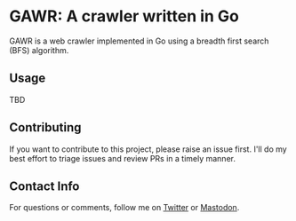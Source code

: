 # GAWR: A crawler written in Go

GAWR is a web crawler implemented in Go using a breadth first search (BFS) algorithm.

## Usage

TBD

## Contributing

If you want to contribute to this project, please raise an issue first. I'll do my best effort to triage issues and review PRs in a timely manner.

## Contact Info

For questions or comments, follow me on [Twitter](https://twitter.com/danicat83) or [Mastodon](https://hachyderm.io/danicat).